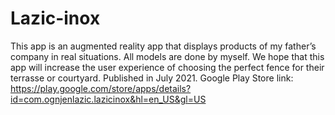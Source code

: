 # Lazic-inox

This app is an augmented reality app that displays products of my father’s company in real situations. 
All models are done by myself.  We hope that this app will increase the user experience of choosing the perfect fence for their terrasse or courtyard. 
Published in July 2021. 
Google Play Store link: https://play.google.com/store/apps/details?id=com.ognjenlazic.lazicinox&hl=en_US&gl=US
